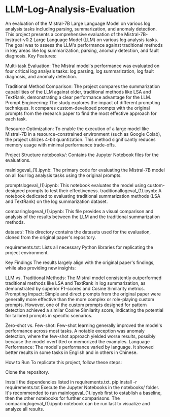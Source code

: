# LLM-Log-Analysis-Evaluation
An evaluation of the Mistral-7B Large Language Model on various log analysis tasks including parsing, summarization, and anomaly detection.
This project presents a comprehensive evaluation of the Mistral-7B-Instruct-v0.2 Large Language Model (LLM) on various log analysis tasks. The goal was to assess the LLM's performance against traditional methods in key areas like log summarization, parsing, anomaly detection, and fault diagnosis.
Key Features:

Multi-task Evaluation: The Mistral model's performance was evaluated on four critical log analysis tasks: log parsing, log summarization, log fault diagnosis, and anomaly detection.


Traditional Method Comparison: The project compares the summarization capabilities of the LLM against older, traditional methods like LSA and TextRank, demonstrating a clear performance advantage for the LLM.
Prompt Engineering: The study explores the impact of different prompting techniques. It compares custom-developed prompts with the original prompts from the research paper to find the most effective approach for each task. 

Resource Optimization: To enable the execution of a large model like Mistral-7B in a resource-constrained environment (such as Google Colab), the project utilizes 4-bit quantization. This method significantly reduces memory usage with minimal performance trade-offs. 

Project Structure
notebooks/: Contains the Jupyter Notebook files for the evaluations.


mainlogeval_(1).ipynb: The primary code for evaluating the Mistral-7B model on all four log analysis tasks using the original prompts. 


promptslogeval_(1).ipynb: This notebook evaluates the model using custom-designed prompts to test their effectiveness. 
traditionallogeval_(1).ipynb: A notebook dedicated to evaluating traditional summarization methods (LSA and TextRank) on the log summarization dataset. 


comparinglogeval_(1).ipynb: This file provides a visual comparison and analysis of the results between the LLM and the traditional summarization methods. 

dataset/: This directory contains the datasets used for the evaluation, cloned from the original paper's repository.

requirements.txt: Lists all necessary Python libraries for replicating the project environment.

Key Findings
The results largely align with the original paper's findings, while also providing new insights:


LLM vs. Traditional Methods: The Mistral model consistently outperformed traditional methods like LSA and TextRank in log summarization, as demonstrated by superior F1-scores and Cosine Similarity metrics. 
Prompting Impact: Simple and direct prompts from the original paper were generally more effective than the more complex or role-playing custom prompts. However, one of the custom prompts designed for pattern detection achieved a similar Cosine Similarity score, indicating the potential for tailored prompts in specific scenarios. 

Zero-shot vs. Few-shot: Few-shot learning generally improved the model's performance across most tasks. A notable exception was anomaly detection, where the few-shot approach yielded worse results, possibly because the model overfitted or memorized the examples.
Language Performance: The model's performance varied by language. It showed better results in some tasks in English and in others in Chinese. 

How to Run
To replicate this project, follow these steps:

Clone the repository.

Install the dependencies listed in requirements.txt.
pip install -r requirements.txt
Execute the Jupyter Notebooks in the notebooks/ folder. It's recommended to run mainlogeval_(1).ipynb first to establish a baseline, then the other notebooks for further comparisons. The comparinglogeval_(1).ipynb notebook can be run last to visualize and analyze all results.
